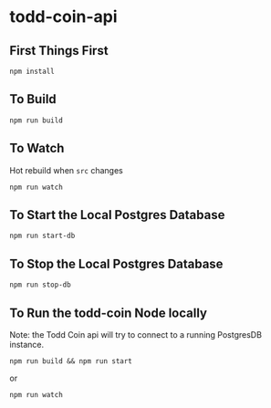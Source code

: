 # todd-coin-api

## First Things First

`npm install`

## To Build

`npm run build`

## To Watch

Hot rebuild when `src` changes

`npm run watch`

## To Start the Local Postgres Database

`npm run start-db`

## To Stop the Local Postgres Database

`npm run stop-db`

## To Run the todd-coin Node locally

Note: the Todd Coin api will try to connect to a running PostgresDB instance.

`npm run build && npm run start`

or

`npm run watch`
